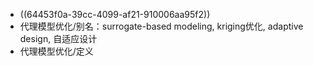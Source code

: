 - ((64453f0a-39cc-4099-af21-910006aa95f2))
- 代理模型优化/别名：surrogate-based modeling, kriging优化, adaptive design, 自适应设计
- 代理模型优化/定义
